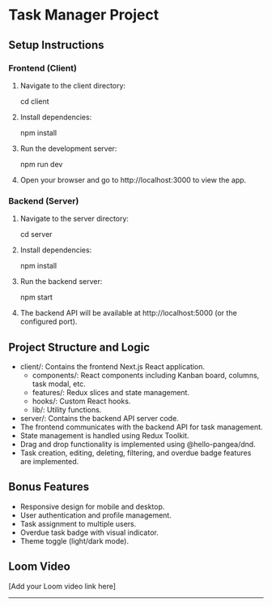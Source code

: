 # Task Manager Project

## Setup Instructions

### Frontend (Client)
1. Navigate to the client directory:
   
   cd client
   
2. Install dependencies:
   
   npm install
   
3. Run the development server:
   
   npm run dev
   
4. Open your browser and go to http://localhost:3000 to view the app.

### Backend (Server)
1. Navigate to the server directory:
   
   cd server
   
2. Install dependencies:
   
   npm install
   
3. Run the backend server:
   
   npm start
   
4. The backend API will be available at http://localhost:5000 (or the configured port).

## Project Structure and Logic

- client/: Contains the frontend Next.js React application.
  - components/: React components including Kanban board, columns, task modal, etc.
  - features/: Redux slices and state management.
  - hooks/: Custom React hooks.
  - lib/: Utility functions.
- server/: Contains the backend API server code.
- The frontend communicates with the backend API for task management.
- State management is handled using Redux Toolkit.
- Drag and drop functionality is implemented using @hello-pangea/dnd.
- Task creation, editing, deleting, filtering, and overdue badge features are implemented.

## Bonus Features
- Responsive design for mobile and desktop.
- User authentication and profile management.
- Task assignment to multiple users.
- Overdue task badge with visual indicator.
- Theme toggle (light/dark mode).

## Loom Video
[Add your Loom video link here]

---

